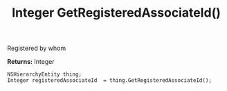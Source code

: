 ﻿---
uid: crmscript_ref_NSHierarchyEntity_GetRegisteredAssociateId
title: Integer GetRegisteredAssociateId()
intellisense: NSHierarchyEntity.GetRegisteredAssociateId
keywords: NSHierarchyEntity, GetRegisteredAssociateId
so.topic: reference
---

Registered by whom

**Returns:** Integer


```crmscript
NSHierarchyEntity thing;
Integer registeredAssociateId  = thing.GetRegisteredAssociateId();
```


